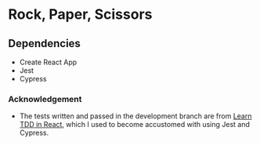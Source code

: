 # Rock, Paper, Scissors  
## Dependencies  
* Create React App  
* Jest  
* Cypress  


### Acknowledgement  
- The tests written and passed in the development branch are from [Learn TDD in React](https://learntdd.in/react/), which I used to become accustomed with using Jest and Cypress. 